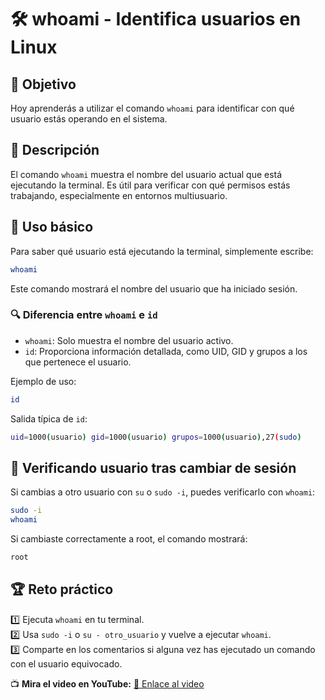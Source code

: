 # 🛠️ whoami - Identifica usuarios en Linux

## 🎯 Objetivo  

Hoy aprenderás a utilizar el comando `whoami` para identificar con qué usuario estás operando en el sistema.  

## 📌 Descripción  

El comando `whoami` muestra el nombre del usuario actual que está ejecutando la terminal. Es útil para verificar
con qué permisos estás trabajando, especialmente en entornos multiusuario.  

## 🚀 Uso básico  

Para saber qué usuario está ejecutando la terminal, simplemente escribe:  

```bash
whoami
```

Este comando mostrará el nombre del usuario que ha iniciado sesión.  

### 🔍 Diferencia entre `whoami` e `id`  

- `whoami`: Solo muestra el nombre del usuario activo.  
- `id`: Proporciona información detallada, como UID, GID y grupos a los que pertenece el usuario.  

Ejemplo de uso:  

```bash
id
```

Salida típica de `id`:  

```bash
uid=1000(usuario) gid=1000(usuario) grupos=1000(usuario),27(sudo)
```

## 🔄 Verificando usuario tras cambiar de sesión  

Si cambias a otro usuario con `su` o `sudo -i`, puedes verificarlo con `whoami`:  

```bash
sudo -i
whoami
```

Si cambiaste correctamente a root, el comando mostrará:  

```bash
root
```

## 🏆 Reto práctico  

1️⃣ Ejecuta `whoami` en tu terminal.  
2️⃣ Usa `sudo -i` o `su - otro_usuario` y vuelve a ejecutar `whoami`.  
3️⃣ Comparte en los comentarios si alguna vez has ejecutado un comando con el usuario equivocado.  

📺 **Mira el video en YouTube:** [🔗 Enlace al video](#)
